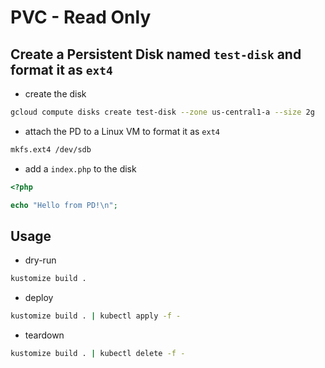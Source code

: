 # PVC - Read Only

## Create a Persistent Disk named `test-disk` and format it as `ext4`

* create the disk

```sh
gcloud compute disks create test-disk --zone us-central1-a --size 2g
```

* attach the PD to a Linux VM to format it as `ext4`

```sh
mkfs.ext4 /dev/sdb
```

* add a `index.php` to the disk

```php
<?php

echo "Hello from PD!\n";
```

## Usage

* dry-run

```sh
kustomize build .
```

* deploy

```sh
kustomize build . | kubectl apply -f -
```

* teardown

```sh
kustomize build . | kubectl delete -f -
```